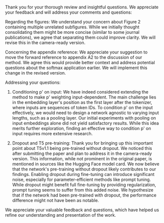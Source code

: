 Thank you for your thorough review and insightful questions. We appreciate your feedback and will address your comments and questions:

Regarding the figures:
We understand your concern about Figure 2 containing multiple unrelated subfigures. While we initially thought consolidating them might be more concise (similar to some journal publications), we agree that separating them could improve clarity. We will revise this in the camera-ready version.

Concerning the appendix reference:
We appreciate your suggestion to move the forward reference to appendix A2 to the discussion of our method. We agree this would provide better context and address potential questions about the softmax application earlier. We will implement this change in the revised version.

Addressing your questions:

1. Conditioning p' on input:
We have indeed considered extending the method to make p' weighting input-dependent. The main challenge lies in the embedding layer's position as the first layer after the tokenizer, where inputs are sequences of token IDs. To condition p' on the input effectively, we would need to design a network agnostic to varying input lengths, such as a pooling layer. Our initial experiments with pooling on input embeddings alone did not yield satisfactory results. While this idea merits further exploration, finding an effective way to condition p' on input requires more extensive research.

2. Dropout and T5 pre-training:
Thank you for bringing up this important point about T5v1.1 being pre-trained without dropout. We noticed this after submitting the paper and plan to address it in the camera-ready version. This information, while not prominent in the original paper, is mentioned in sources like the Hugging Face model card. We now believe that the network's pre-training without dropout likely contributes to our findings. Enabling dropout during fine-tuning can introduce significant noise, especially for parameter-efficient methods like prompt tuning. While dropout might benefit full fine-tuning by providing regularization, prompt tuning seems to suffer from this added noise. We hypothesize that if the network had been pre-trained with dropout, the performance difference might not have been as notable.


We appreciate your valuable feedback and questions, which have helped us refine our understanding and presentation of the work.
